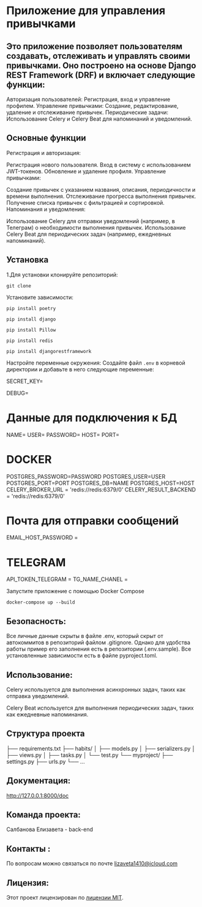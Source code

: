 # Приложение для управления привычками

## Это приложение позволяет пользователям создавать, отслеживать и управлять своими привычками. Оно построено на основе Django REST Framework (DRF) и включает следующие функции:

Авторизация пользователей: Регистрация, вход и управление профилем.
Управление привычками: Создание, редактирование, удаление и отслеживание привычек.
Периодические задачи: Использование Celery и Celery Beat для напоминаний и уведомлений.

## Основные функции

Регистрация и авторизация:

Регистрация нового пользователя.
Вход в систему с использованием JWT-токенов.
Обновление и удаление профиля.
Управление привычками:

Создание привычек с указанием названия, описания, периодичности и времени выполнения.
Отслеживание прогресса выполнения привычек.
Получение списка привычек с фильтрацией и сортировкой.
Напоминания и уведомления:

Использование Celery для отправки уведомлений (например, в Телеграм) о необходимости выполнения привычек.
Использование Celery Beat для периодических задач (например, ежедневных напоминаний).

## Установка
1.Для установки клонируйте репозиторий:
```
git clone
```
Установите зависимости:
```
pip install poetry

pip install django

pip install Pillow

pip install redis

pip install djangorestframework
```
Настройте переменные окружения:
Создайте файл `.env` в корневой директории и добавьте в него следующие переменные:

SECRET_KEY=

DEBUG=

# Данные для подключения к БД
NAME=
USER=
PASSWORD=
HOST=
PORT=

# DOCKER
POSTGRES_PASSWORD=PASSWORD
POSTGRES_USER=USER
POSTGRES_PORT=PORT
POSTGRES_DB=NAME
POSTGRES_HOST=HOST
CELERY_BROKER_URL = 'redis://redis:6379/0'
CELERY_RESULT_BACKEND = 'redis://redis:6379/0'

# Почта для отправки сообщений
EMAIL_HOST_PASSWORD =

# TELEGRAM
API_TOKEN_TELEGRAM =
TG_NAME_CHANEL =

 Запустите приложение с помощью Docker Compose
```
docker-compose up --build
```
## Безопасность:

Все личные данные скрыты в файле .env, который скрыт от автокоммитов в репозиторий файлом .gitignore. Однако для удобства работы пример его заполнения есть в репозитории (.env.sample). Все установленные зависимости есть в файле pyproject.toml.


## Использование:
Celery используется для выполнения асинхронных задач, таких как отправка уведомлений.

Celery Beat используется для выполнения периодических задач, таких как ежедневные напоминания.

## Структура проекта
├── requirements.txt
├── habits/
│   ├── models.py
│   ├── serializers.py
│   ├── views.py
│   ├── tasks.py
│   └── test.py
└── myproject/
    ├── settings.py
    ├── urls.py
    └── ...

## Документация:
http://127.0.0.1:8000/doc

## Команда проекта:
Салбанова Елизавета - back-end 

## Контакты :
По вопросам можно связаться по почте lizaveta1410@icloud.com

## Лицензия:
Этот проект лицензирован по [лицензии MIT](LICENSE).